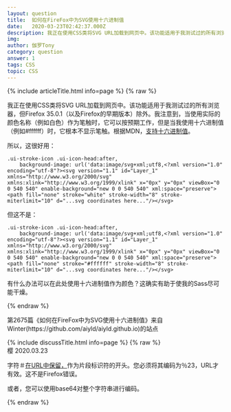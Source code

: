 ```yaml
---
layout: question
title:  如何在FireFox中为SVG使用十六进制值
date:   2020-03-23T02:42:37.000Z
description: 我正在使用CSS类将SVG URL加载到网页中。该功能适用​​于我测试过的所有浏览器，但Firefox 35.0.1（以及Firefox的早期版本）除外。...
img: 
author: 伽罗Tony
category: question
answer: 1
tags: CSS
topic: CSS
---
```

<div class="article-root">
  <div class="article">
    {% include articleTitle.html info=page %}
    {% raw %}
    <div class="article-content"><p><font style="vertical-align: inherit;"><font style="vertical-align: inherit;">我正在使用CSS类将SVG URL加载到网页中。</font><font style="vertical-align: inherit;">该功能适用​​于我测试过的所有浏览器，但Firefox 35.0.1（以及Firefox的早期版本）除外。</font><font style="vertical-align: inherit;">我注意到，当使用实际的颜色名称（例如白色）作为笔触时，它可以按预期工作，但是当我使用十六进制值（例如#ffffff）时，它根本不显示笔触。</font><font style="vertical-align: inherit;">根据MDN，</font></font><a href="https://developer.mozilla.org/en-US/docs/Web/SVG/Tutorial/Fills_and_Strokes?redirectlocale=en-US&amp;redirectslug=SVG%2FTutorial%2FFills_and_Strokes" rel="noreferrer"><font style="vertical-align: inherit;"><font style="vertical-align: inherit;">支持十六进制值</font></font></a><font style="vertical-align: inherit;"><font style="vertical-align: inherit;">。</font></font></p>

<p><font style="vertical-align: inherit;"><font style="vertical-align: inherit;">所以，这很好用：</font></font></p>

<pre class="lang-css prettyprint-override"><code>.ui-stroke-icon .ui-icon-head:after,<font></font>
    background-image: url('data:image/svg+xml;utf8,&lt;?xml version="1.0" encoding="utf-8"?&gt;&lt;svg version="1.1" id="Layer_1" xmlns="http://www.w3.org/2000/svg" xmlns:xlink="http://www.w3.org/1999/xlink" x="0px" y="0px" viewBox="0 0 540 540" enable-background="new 0 0 540 540" xml:space="preserve"&gt;&lt;path fill="none" stroke="white" stroke-width="8" stroke-miterlimit="10" d="...svg coordinates here..."/&gt;&lt;/svg&gt;<font></font>
</code></pre>

<p><font style="vertical-align: inherit;"><font style="vertical-align: inherit;">但这不是：</font></font></p>

<pre class="lang-css prettyprint-override"><code>.ui-stroke-icon .ui-icon-head:after,<font></font>
    background-image: url('data:image/svg+xml;utf8,&lt;?xml version="1.0" encoding="utf-8"?&gt;&lt;svg version="1.1" id="Layer_1" xmlns="http://www.w3.org/2000/svg" xmlns:xlink="http://www.w3.org/1999/xlink" x="0px" y="0px" viewBox="0 0 540 540" enable-background="new 0 0 540 540" xml:space="preserve"&gt;&lt;path fill="none" stroke="#ffffff" stroke-width="8" stroke-miterlimit="10" d="...svg coordinates here..."/&gt;&lt;/svg&gt;<font></font>
</code></pre>

<p><font style="vertical-align: inherit;"><font style="vertical-align: inherit;">有什么办法可以在此处使用十六进制值作为颜色？</font><font style="vertical-align: inherit;">这确实有助于使我的Sass尽可能干燥。</font></font></p></div>
    {% endraw %}
  </div>
  <p class="winter_mark">第2675篇《如何在FireFox中为SVG使用十六进制值》来自Winter(https://github.com/aiyld/aiyld.github.io)的站点</p>
  <div class="discuss-wrapper">
    {% include discussTitle.html info=page %}
    {% raw %}
    <div class="discuss-item">
        <div class="discuss-parent">
          <div class="discuss-meta">
            <span class="discuss-user">樱</span>
            <span class="discuss-time">2020.03.23</span>
          </div>
          <div class="discuss-comment"><p><font style="vertical-align: inherit;"><font style="vertical-align: inherit;">字符＃</font></font><a href="http://tools.ietf.org/html/rfc3986#section-2.3"><font style="vertical-align: inherit;"><font style="vertical-align: inherit;">在URL中保留，</font></font></a><font style="vertical-align: inherit;"><font style="vertical-align: inherit;">作为片段标识符的开头。</font><font style="vertical-align: inherit;">您必须将其编码为％23，URL才有效。</font><font style="vertical-align: inherit;">这不是Firefox错误。</font></font></p>

<p><font style="vertical-align: inherit;"><font style="vertical-align: inherit;">或者，您可以使用base64对整个字符串进行编码。</font></font></p></div>
        </div></div>
    {% endraw %}
  </div>
<div>
